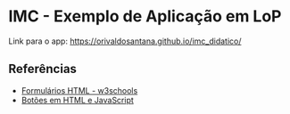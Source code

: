 # IMC - Exemplo de Aplicação em LoP

Link para o app: https://orivaldosantana.github.io/imc_didatico/ 

## Referências 
* [Formulários HTML - w3schools](https://www.w3schools.com/html/html_forms.asp) 
* [Botões em HTML e JavaScript](https://www.w3schools.com/js/js_validation.asp)

